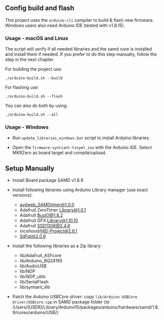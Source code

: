## Config build and flash

This project uses the `arduino-cli` compiler to build & flash new firmware. Windows users also need Arduino IDE (tested with v1.8.15).


### Usage - macOS and Linux

The script will verify if all needed libraries and the samd core is installed and install them if needed. If you prefer to do this 
step manually, follow the step in the next chapter.

For building the project use:

```
./arduino-build.sh --build
```

For flashing use:

```
./arduino-build.sh --flash
```

You can also do both by using:
```
./arduino-build.sh --all
```


### Usage - Windows

* Run `update_libraries_windows.bat` script to install Arduino libraries.

* Open the `firmware-syntiant-tinyml.ino` with the Arduino IDE. Select MKRZero as board target and compile/upload.



## Setup Manually

* Install Board package SAMD v1.8.9

* Install following libraries using Arduino Library manager (use exact versions):
    * avdweb_SAMDtimer@1.0.0
    * Adafruit ZeroTimer Library@1.0.1
    * Adafruit BusIO@1.8.2
    * Adafruit GFX Library@1.10.10
    * Adafruit SSD1306@2.4.6
    * nicohood/HID-Project@2.6.1
    * SdFat@2.0.6

* Install the following libraries as a Zip library:
    * lib/Adafruit_ASFcore
    * lib/Arduino_BQ24195
    * lib/AudioUSB
    * lib/NDP
    * lib/NDP_utils
    * lib/SerialFlash
    * lib/syntiant_ilib

* Patch the _Arduino USBCore driver_: copy `lib/Arduino USBCore driver/USBCore.cpp` in SAMD package folder (ie: /Users/[USER]/Library/Arduino15/packages/arduino/hardware/samd/1.8.9/cores/arduino/USB/)
